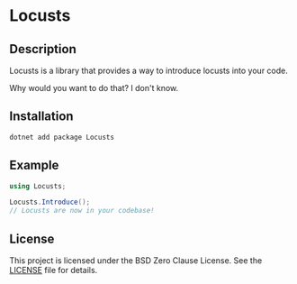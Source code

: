 # Locusts

## Description

Locusts is a library that provides a way to introduce locusts into your code.

Why would you want to do that? I don't know.

## Installation

```sh
dotnet add package Locusts
```

## Example

```cs
using Locusts;

Locusts.Introduce();
// Locusts are now in your codebase!
```

## License

This project is licensed under the BSD Zero Clause License. See the [LICENSE](../LICENSE) file for details.
